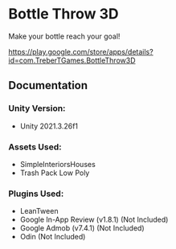 # Bottle Throw 3D
Make your bottle reach your goal!

https://play.google.com/store/apps/details?id=com.TreberTGames.BottleThrow3D

## Documentation
### Unity Version:
* Unity 2021.3.26f1

### Assets Used:
* SimpleInteriorsHouses
* Trash Pack Low Poly

### Plugins Used:
* LeanTween
* Google In-App Review (v1.8.1) (Not Included)
* Google Admob (v7.4.1) (Not Included)
* Odin (Not Included)
